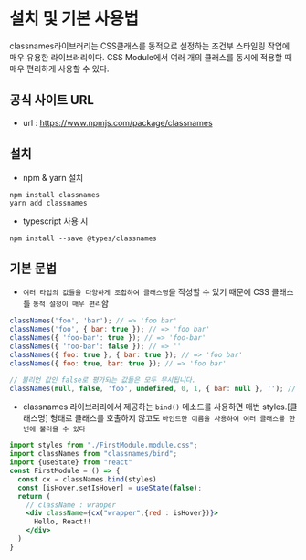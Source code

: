 # 설치 및 기본 사용법
classnames라이브러리는 CSS클래스를 동적으로 설정하는 조건부 스타일링 작업에 매우 유용한 라이브러리이다. CSS Module에서 여러 개의 클래스를 동시에 적용할 때 매우 편리하게 사용할 수 있다.
## 공식 사이트 URL
- url : https://www.npmjs.com/package/classnames
## 설치
- npm & yarn 설치
```
npm install classnames
yarn add classnames
```
- typescript 사용 시
```
npm install --save @types/classnames
```
## 기본 문법
- `여러 타입의 값들을 다양하게 조합하여 클래스명`을 작성할 수 있기 때문에 CSS 클래스를 `동적 설정이 매우 편리`함
```js
classNames('foo', 'bar'); // => 'foo bar'
classNames('foo', { bar: true }); // => 'foo bar'
classNames({ 'foo-bar': true }); // => 'foo-bar'
classNames({ 'foo-bar': false }); // => ''
classNames({ foo: true }, { bar: true }); // => 'foo bar'
classNames({ foo: true, bar: true }); // => 'foo bar'

// 불리언 값인 false로 평가되는 값들은 모두 무시됩니다.
classNames(null, false, 'foo', undefined, 0, 1, { bar: null }, ''); // => 'foo 1'
```
- classnames 라이브러리에서 제공하는 `bind()` 메소드를 사용하면 매번 styles.[클래스명] 형태로 클래스를 호출하지 않고도 `바인드한 이름을 사용하여 여러 클래스를 한 번에 불러올 수 있다`
```jsx
import styles from "./FirstModule.module.css";
import classNames from "classnames/bind";
import {useState} from "react"
const FirstModule = () => {
  const cx = classNames.bind(styles)
  const [isHover,setIsHover] = useState(false);
  return (
    // className : wrapper
    <div className={cx("wrapper",{red : isHover})}>
      Hello, React!!
    </div>
  )
}
```